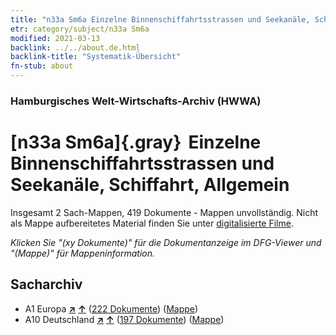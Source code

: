 ```yaml
---
title: "n33a Sm6a Einzelne Binnenschiffahrtsstrassen und Seekanäle, Schiffahrt, Allgemein"
etr: category/subject/n33a Sm6a
modified: 2021-03-13
backlink: ../../about.de.html
backlink-title: "Systematik-Übersicht"
fn-stub: about
---
```


### Hamburgisches Welt-Wirtschafts-Archiv (HWWA)
# [n33a Sm6a]{.gray}&#8201; Einzelne Binnenschiffahrtsstrassen und Seekanäle, Schiffahrt, Allgemein&#160; 




Insgesamt 2 Sach-Mappen, 419 Dokumente - Mappen unvollständig.
Nicht als Mappe aufbereitetes Material finden Sie unter [digitalisierte Filme](/film/h1_sh).

_Klicken Sie "(xy Dokumente)" für die Dokumentanzeige im DFG-Viewer und "(Mappe)" für Mappeninformation._

## Sacharchiv



- A1 Europa [**&nearr;**](../../../geo/i/140892/about.de.html "Europa (alle Mappen)") [**&uarr;**](../../../geo/about.de.html#A1 "Ländersystematik") (<a href="https://pm20.zbw.eu/dfgview/sh/140892,145657" title="über: Europa : Einzelne Binnenschiffahrtsstrassen und Seekanäle, Schiffahrt, Allgemein" target="_blank">222 Dokumente</a>) ([Mappe](../../../../folder/sh/1408xx/140892/1456xx/145657/about.de.html))
- A10 Deutschland [**&nearr;**](../../../geo/i/126128/about.de.html "Deutschland (alle Mappen)") [**&uarr;**](../../../geo/about.de.html#A10 "Ländersystematik") (<a href="https://pm20.zbw.eu/dfgview/sh/126128,145657" title="über: Deutschland : Einzelne Binnenschiffahrtsstrassen und Seekanäle, Schiffahrt, Allgemein" target="_blank">197 Dokumente</a>) ([Mappe](../../../../folder/sh/1261xx/126128/1456xx/145657/about.de.html))


